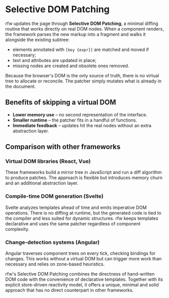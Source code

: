 # Selective DOM Patching

rfw updates the page through **Selective DOM Patching**, a minimal diffing
routine that works directly on real DOM nodes. When a component renders, the
framework parses the new markup into a fragment and walks it alongside the
existing subtree:

- elements annotated with `[key {expr}]` are matched and moved if necessary;
- text and attributes are updated in place;
- missing nodes are created and obsolete ones removed.

Because the browser's DOM is the only source of truth, there is no virtual
tree to allocate or reconcile. The patcher simply mutates what is already in
the document.

## Benefits of skipping a virtual DOM

- **Lower memory use** – no second representation of the interface.
- **Smaller runtime** – the patcher fits in a handful of functions.
- **Immediate feedback** – updates hit the real nodes without an extra
  abstraction layer.

## Comparison with other frameworks

### Virtual DOM libraries (React, Vue)
These frameworks build a mirror tree in JavaScript and run a diff algorithm to
produce patches. The approach is flexible but introduces memory churn and an
additional abstraction layer.

### Compile-time DOM generation (Svelte)
Svelte analyzes templates ahead of time and emits imperative DOM operations.
There is no diffing at runtime, but the generated code is tied to the compiler
and less suited for dynamic structures. rfw keeps templates declarative and
uses the same patcher regardless of component complexity.

### Change-detection systems (Angular)
Angular traverses component trees on every tick, checking bindings for changes.
This works without a virtual DOM but can trigger more work than necessary and
relies on zone-based heuristics.

rfw's Selective DOM Patching combines the directness of hand-written DOM code
with the convenience of declarative templates. Together with its explicit
store-driven reactivity model, it offers a unique, minimal and solid approach
that has no direct counterpart in other frameworks.
